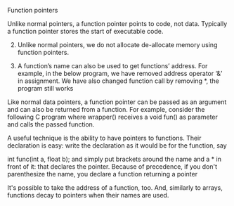 Function pointers

Unlike normal pointers, a function pointer points to code, not data. Typically a function pointer stores the start of executable code.

2) Unlike normal pointers, we do not allocate de-allocate memory using function pointers.

 
3) A function’s name can also be used to get functions’ address. For example, in the below program, we have removed address operator ‘&’ in assignment. We have also changed function call by removing *, the program still works

Like normal data pointers, a function pointer can be passed as an argument and can also be returned from a function.
For example, consider the following C program where wrapper() receives a void fun() as parameter and calls the passed function.

A useful technique is the ability to have pointers to functions. Their declaration is easy: write the declaration as it would be for the function, say

int func(int a, float b);
and simply put brackets around the name and a * in front of it: that declares the pointer. Because of precedence, if you don't parenthesize the name, you declare a function returning a pointer

It's possible to take the address of a function, too. And, similarly to arrays, functions decay to pointers when their names are used.
